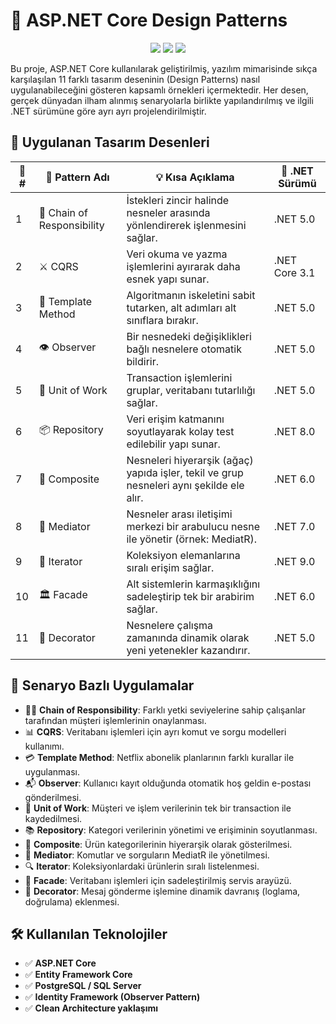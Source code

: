 # 🎯 ASP.NET Core Design Patterns

<p align="center"> 
  <img src="https://img.shields.io/badge/.NET-3.1%2C%205.0%2C%206.0%2C%207.0%2C%208.0%2C%209.0-purple?style=flat-square&logo=dotnet" /> 
  <img src="https://img.shields.io/badge/architecture-clean--code-blue?style=flat-square" /> 
  <img src="https://img.shields.io/badge/layered--architecture-✔️-green?style=flat-square" /> 
</p>

Bu proje, ASP.NET Core kullanılarak geliştirilmiş, yazılım mimarisinde sıkça karşılaşılan 11 farklı tasarım deseninin (Design Patterns) nasıl uygulanabileceğini gösteren kapsamlı örnekleri içermektedir. Her desen, gerçek dünyadan ilham alınmış senaryolarla birlikte yapılandırılmış ve ilgili .NET sürümüne göre ayrı ayrı projelendirilmiştir.


## 🧩 Uygulanan Tasarım Desenleri

| 🔢 #  | 🎨 Pattern Adı             | 💡 Kısa Açıklama                                                         | 🧪 .NET Sürümü |
|-------|---------------------------|---------------------------------------------------------------------------|----------------|
| 1     | 🔗 Chain of Responsibility | İstekleri zincir halinde nesneler arasında yönlendirerek işlenmesini sağlar. | .NET 5.0       |
| 2     | ⚔️ CQRS                   | Veri okuma ve yazma işlemlerini ayırarak daha esnek yapı sunar.             | .NET Core 3.1  |
| 3     | 📄 Template Method        | Algoritmanın iskeletini sabit tutarken, alt adımları alt sınıflara bırakır. | .NET 5.0       |
| 4     | 👁️ Observer               | Bir nesnedeki değişiklikleri bağlı nesnelere otomatik bildirir.            | .NET 5.0       |
| 5     | 💼 Unit of Work           | Transaction işlemlerini gruplar, veritabanı tutarlılığı sağlar.             | .NET 5.0       |
| 6     | 📦 Repository             | Veri erişim katmanını soyutlayarak kolay test edilebilir yapı sunar.        | .NET 8.0       |
| 7     | 🌳 Composite              | Nesneleri hiyerarşik (ağaç) yapıda işler, tekil ve grup nesneleri aynı şekilde ele alır. | .NET 6.0 |
| 8     | 🧭 Mediator               | Nesneler arası iletişimi merkezi bir arabulucu nesne ile yönetir (örnek: MediatR). | .NET 7.0 |
| 9     | 🔁 Iterator               | Koleksiyon elemanlarına sıralı erişim sağlar.                               | .NET 9.0       |
| 10    | 🏛️ Facade                 | Alt sistemlerin karmaşıklığını sadeleştirip tek bir arabirim sağlar.        | .NET 6.0       |
| 11    | 🎨 Decorator              | Nesnelere çalışma zamanında dinamik olarak yeni yetenekler kazandırır.     | .NET 5.0       |

## 📌 Senaryo Bazlı Uygulamalar
- 🧑‍💼 **Chain of Responsibility**: Farklı yetki seviyelerine sahip çalışanlar tarafından müşteri işlemlerinin onaylanması.
- 📊 **CQRS**: Veritabanı işlemleri için ayrı komut ve sorgu modelleri kullanımı.
- 💳 **Template Method**: Netflix abonelik planlarının farklı kurallar ile uygulanması.
- 📬 **Observer**: Kullanıcı kayıt olduğunda otomatik hoş geldin e-postası gönderilmesi.
- 📁 **Unit of Work**: Müşteri ve işlem verilerinin tek bir transaction ile kaydedilmesi.
- 📚 **Repository**: Kategori verilerinin yönetimi ve erişiminin soyutlanması.
- 🌲 **Composite**: Ürün kategorilerinin hiyerarşik olarak gösterilmesi.
- 📡 **Mediator**: Komutlar ve sorguların MediatR ile yönetilmesi.
- 🔍 **Iterator**: Koleksiyonlardaki ürünlerin sıralı listelenmesi.
- 🧾 **Facade**: Veritabanı işlemleri için sadeleştirilmiş servis arayüzü.
- 🧪 **Decorator**: Mesaj gönderme işlemine dinamik davranış (loglama, doğrulama) eklenmesi.

## 🛠️ Kullanılan Teknolojiler
- ✅ **ASP.NET Core**
- ✅ **Entity Framework Core**
- ✅ **PostgreSQL / SQL Server**
- ✅ **Identity Framework (Observer Pattern)**
- ✅ **Clean Architecture yaklaşımı**
